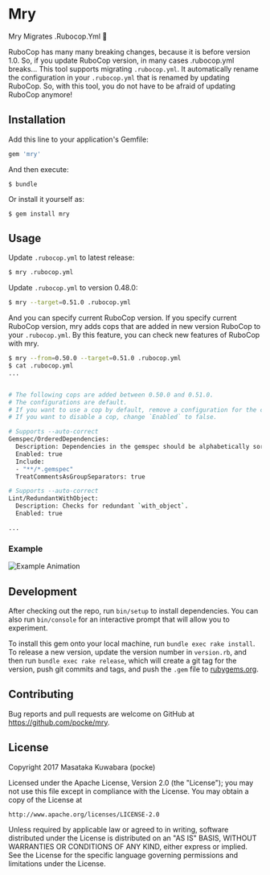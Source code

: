 # Mry

Mry Migrates .Rubocop.Yml :muscle:


RuboCop has many many breaking changes, because it is before version 1.0.
So, if you update RuboCop version, in many cases .rubocop.yml breaks...
This tool supports migrating `.rubocop.yml`. It automatically rename the configuration in your `.rubocop.yml` that is renamed by updating RuboCop. So, with this tool, you do not have to be afraid of updating RuboCop anymore!

## Installation

Add this line to your application's Gemfile:

```ruby
gem 'mry'
```

And then execute:

    $ bundle

Or install it yourself as:

    $ gem install mry

## Usage

Update `.rubocop.yml` to latest release:

```bash
$ mry .rubocop.yml
```

Update `.rubocop.yml` to version 0.48.0:

```bash
$ mry --target=0.51.0 .rubocop.yml
```

And you can specify current RuboCop version.
If you specify current RuboCop version, mry adds cops that are added in new version RuboCop to your `.rubocop.yml`.
By this feature, you can check new features of RuboCop with mry.

```bash
$ mry --from=0.50.0 --target=0.51.0 .rubocop.yml
$ cat .rubocop.yml
...


# The following cops are added between 0.50.0 and 0.51.0.
# The configurations are default.
# If you want to use a cop by default, remove a configuration for the cop from here.
# If you want to disable a cop, change `Enabled` to false.

# Supports --auto-correct
Gemspec/OrderedDependencies:
  Description: Dependencies in the gemspec should be alphabetically sorted.
  Enabled: true
  Include:
  - "**/*.gemspec"
  TreatCommentsAsGroupSeparators: true

# Supports --auto-correct
Lint/RedundantWithObject:
  Description: Checks for redundant `with_object`.
  Enabled: true

...
```

### Example


![Example Animation](https://cloud.githubusercontent.com/assets/4361134/25322816/8188f21a-28f5-11e7-9915-93f72034e3ea.gif)

## Development

After checking out the repo, run `bin/setup` to install dependencies. You can also run `bin/console` for an interactive prompt that will allow you to experiment.

To install this gem onto your local machine, run `bundle exec rake install`. To release a new version, update the version number in `version.rb`, and then run `bundle exec rake release`, which will create a git tag for the version, push git commits and tags, and push the `.gem` file to [rubygems.org](https://rubygems.org).

## Contributing

Bug reports and pull requests are welcome on GitHub at https://github.com/pocke/mry.

## License

Copyright 2017 Masataka Kuwabara (pocke)

Licensed under the Apache License, Version 2.0 (the "License");
you may not use this file except in compliance with the License.
You may obtain a copy of the License at

    http://www.apache.org/licenses/LICENSE-2.0

Unless required by applicable law or agreed to in writing, software
distributed under the License is distributed on an "AS IS" BASIS,
WITHOUT WARRANTIES OR CONDITIONS OF ANY KIND, either express or implied.
See the License for the specific language governing permissions and
limitations under the License.
